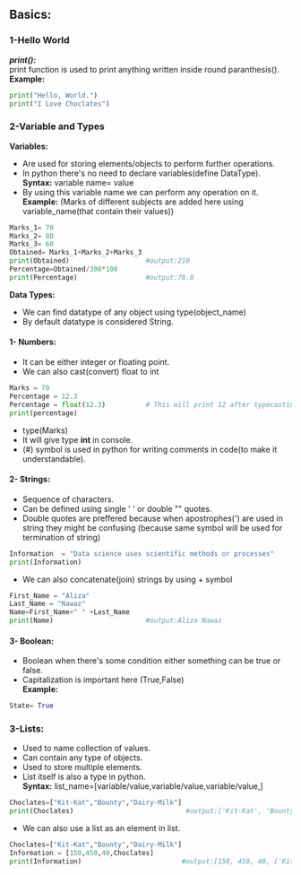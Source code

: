 ## Basics:
### 1-Hello World
***print():***  
print function is used to print anything written inside round paranthesis().  
**Example:**  
``` python  
print("Hello, World.")
print("I Love Choclates")
```  
### 2-Variable and Types
**Variables:**  
- Are used for storing elements/objects to perform further operations.  
- In python there's no need to declare variables(define DataType).  
**Syntax:** variable name= value  
- By using this variable name we can perform any operation on it.  
**Example:**  (Marks of different subjects are added here using variable_name(that contain their values))  
``` python  
Marks_1= 70
Marks_2= 80
Marks_3= 60
Obtained= Marks_1+Marks_2+Marks_3
print(Obtained)                   #output:210
Percentage=Obtained/300*100
print(Percentage)                 #output:70.0
```

**Data Types:**  
- We can find datatype of any object  using  type(object_name) 
- By default datatype is considered String.
#### 1- Numbers:
- It can be either integer or floating point.
- We can also cast(convert) float to int 
``` python  
Marks = 70        
Percentage = 12.3 
Percentage = float(12.3)          # This will print 12 after typecasting
print(percentage)
```  

- type(Marks)                        
- It will give type **int** in console.
- (#) symbol is used in python for writing comments in code(to make it understandable).
#### 2- Strings: 
- Sequence of characters.  
- Can be defined using single ' ' or double "" quotes. 
- Double quotes are preffered because when apostrophes(') are used in string they might be confusing (because same symbol will be used for termination of string)  
``` python  
Information  = "Data science uses scientific methods or processes"  
print(Information)
```  
- We can also concatenate(join) strings by using + symbol
``` python   
First_Name = "Aliza"
Last_Name = "Nawaz"
Name=First_Name+" " +Last_Name
print(Name)                       #output:Aliza Nawaz
```
#### 3- Boolean:
- Boolean when there's some condition either something can be true or false.   
- Capitalization is important here (True,False)  
**Example:**  
``` python  
State= True
```
### 3-Lists:
- Used to name collection of values.  
- Can contain any type of objects.    
- Used to store multiple elements.  
- List itself is also a type in python.  
**Syntax:** list_name=[variable/value,variable/value,variable/value,]
``` python 
Choclates=["Kit-Kat","Bounty","Dairy-Milk"]
print(Choclates)                            #output:['Kit-Kat', 'Bounty', 'Dairy-Milk']
```
- We can also use a list as an element in list. 
``` python 
Choclates=["Kit-Kat","Bounty","Dairy-Milk"]
Information = [150,450,40,Choclates]
print(Information)                         #output:[150, 450, 40, ['Kit-Kat', 'Bounty', 'Dairy-Milk']]
```

